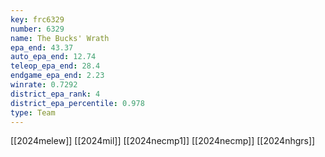 ```yaml
---
key: frc6329
number: 6329
name: The Bucks' Wrath
epa_end: 43.37
auto_epa_end: 12.74
teleop_epa_end: 28.4
endgame_epa_end: 2.23
winrate: 0.7292
district_epa_rank: 4
district_epa_percentile: 0.978
type: Team
---
```

[[2024melew]]
[[2024mil]]
[[2024necmp1]]
[[2024necmp]]
[[2024nhgrs]]
